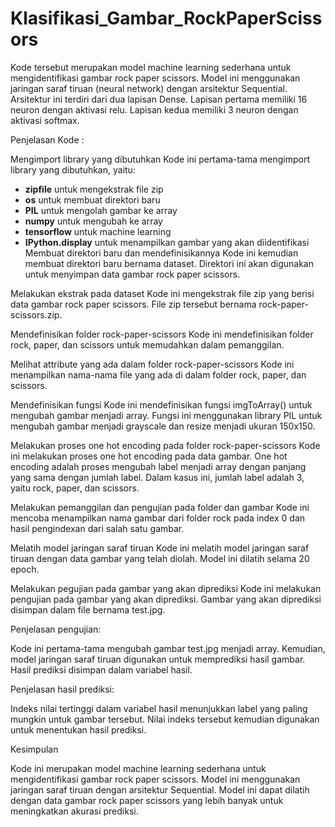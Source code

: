 # Klasifikasi_Gambar_RockPaperScissors

Kode tersebut merupakan model machine learning sederhana untuk mengidentifikasi gambar rock paper scissors. Model ini menggunakan jaringan saraf tiruan (neural network) dengan arsitektur Sequential. Arsitektur ini terdiri dari dua lapisan Dense. Lapisan pertama memiliki 16 neuron dengan aktivasi relu. Lapisan kedua memiliki 3 neuron dengan aktivasi softmax.

Penjelasan Kode :

Mengimport library yang dibutuhkan
Kode ini pertama-tama mengimport library yang dibutuhkan, yaitu:

* **zipfile** untuk mengekstrak file zip
* **os** untuk membuat direktori baru
* **PIL** untuk mengolah gambar ke array
* **numpy** untuk mengubah ke array
* **tensorflow** untuk machine learning
* **IPython.display** untuk menampilkan gambar yang akan diidentifikasi
Membuat direktori baru dan mendefinisikannya
Kode ini kemudian membuat direktori baru bernama dataset. Direktori ini akan digunakan untuk menyimpan data gambar rock paper scissors.

Melakukan ekstrak pada dataset
Kode ini mengekstrak file zip yang berisi data gambar rock paper scissors. File zip tersebut bernama rock-paper-scissors.zip.

Mendefinisikan folder rock-paper-scissors
Kode ini mendefinisikan folder rock, paper, dan scissors untuk memudahkan dalam pemanggilan.

Melihat attribute yang ada dalam folder rock-paper-scissors
Kode ini menampilkan nama-nama file yang ada di dalam folder rock, paper, dan scissors.

Mendefinisikan fungsi
Kode ini mendefinisikan fungsi imgToArray() untuk mengubah gambar menjadi array. Fungsi ini menggunakan library PIL untuk mengubah gambar menjadi grayscale dan resize menjadi ukuran 150x150.

Melakukan proses one hot encoding pada folder rock-paper-scissors
Kode ini melakukan proses one hot encoding pada data gambar. One hot encoding adalah proses mengubah label menjadi array dengan panjang yang sama dengan jumlah label. Dalam kasus ini, jumlah label adalah 3, yaitu rock, paper, dan scissors.

Melakukan pemanggilan dan pengujian pada folder dan gambar
Kode ini mencoba menampilkan nama gambar dari folder rock pada index 0 dan hasil pengindexan dari salah satu gambar.

Melatih model jaringan saraf tiruan
Kode ini melatih model jaringan saraf tiruan dengan data gambar yang telah diolah. Model ini dilatih selama 20 epoch.

Melakukan pegujian pada gambar yang akan diprediksi
Kode ini melakukan pengujian pada gambar yang akan diprediksi. Gambar yang akan diprediksi disimpan dalam file bernama test.jpg.


Penjelasan pengujian:

Kode ini pertama-tama mengubah gambar test.jpg menjadi array. Kemudian, model jaringan saraf tiruan digunakan untuk memprediksi hasil gambar. Hasil prediksi disimpan dalam variabel hasil.


Penjelasan hasil prediksi:

Indeks nilai tertinggi dalam variabel hasil menunjukkan label yang paling mungkin untuk gambar tersebut. Nilai indeks tersebut kemudian digunakan untuk menentukan hasil prediksi.


Kesimpulan

Kode ini merupakan model machine learning sederhana untuk mengidentifikasi gambar rock paper scissors. Model ini menggunakan jaringan saraf tiruan dengan arsitektur Sequential. Model ini dapat dilatih dengan data gambar rock paper scissors yang lebih banyak untuk meningkatkan akurasi prediksi.
